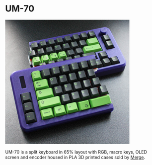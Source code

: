 # UM-70

<img src="Assembly Guide/images/um70_extra_thumb.jpg" width="400">

UM-70 is a split keyboard in 65% layout with RGB, macro keys, OLED screen and encoder housed in PLA 3D printed cases sold by [Merge](https://mergedesign.store/products/um-70-r2).

